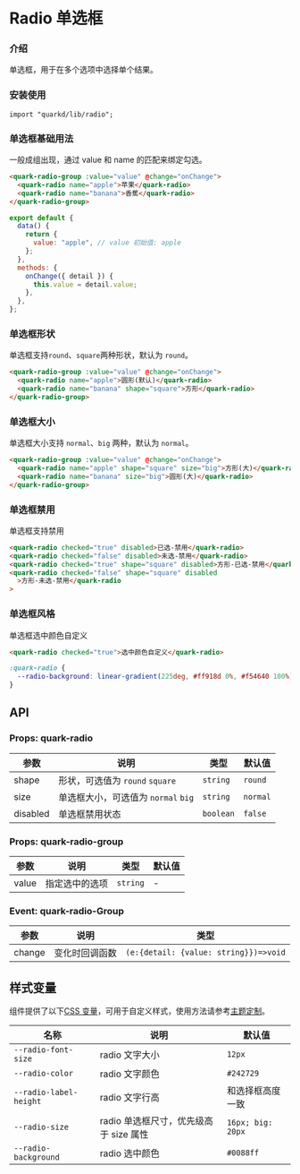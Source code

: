 # Radio 单选框

### 介绍

单选框，用于在多个选项中选择单个结果。

### 安装使用

```tsx
import "quarkd/lib/radio";
```

### 单选框基础用法

一般成组出现，通过 value 和 name 的匹配来绑定勾选。

```html
<quark-radio-group :value="value" @change="onChange">
  <quark-radio name="apple">苹果</quark-radio>
  <quark-radio name="banana">香蕉</quark-radio>
</quark-radio-group>
```

```javascript
export default {
  data() {
    return {
      value: "apple", // value 初始值: apple
    };
  },
  methods: {
    onChange({ detail }) {
      this.value = detail.value;
    },
  },
};
```

### 单选框形状

单选框支持`round`、`square`两种形状，默认为 `round`。

```html
<quark-radio-group :value="value" @change="onChange">
  <quark-radio name="apple">圆形(默认)</quark-radio>
  <quark-radio name="banana" shape="square">方形</quark-radio>
</quark-radio-group>
```

### 单选框大小

单选框大小支持 `normal`、`big` 两种，默认为 `normal`。

```html
<quark-radio-group :value="value" @change="onChange">
  <quark-radio name="apple" shape="square" size="big">方形(大)</quark-radio>
  <quark-radio name="banana" size="big">圆形(大)</quark-radio>
</quark-radio-group>
```

### 单选框禁用

单选框支持禁用

```html
<quark-radio checked="true" disabled>已选-禁用</quark-radio>
<quark-radio checked="false" disabled>未选-禁用</quark-radio>
<quark-radio checked="true" shape="square" disabled>方形-已选-禁用</quark-radio>
<quark-radio checked="false" shape="square" disabled
  >方形-未选-禁用</quark-radio
>
```

### 单选框风格

单选框选中颜色自定义

```html
<quark-radio checked="true">选中颜色自定义</quark-radio>
```

```css
:quark-radio {
  --radio-background: linear-gradient(225deg, #ff918d 0%, #f54640 100%);
}
```

## API

### Props: quark-radio

| 参数     | 说明                                | 类型      | 默认值   |
| -------- | ----------------------------------- | --------- | -------- |
| shape    | 形状，可选值为 `round` `square`     | `string`  | `round`  |
| size     | 单选框大小，可选值为 `normal` `big` | `string`  | `normal` |
| disabled | 单选框禁用状态                      | `boolean` | `false`  |

### Props: quark-radio-group

| 参数  | 说明           | 类型     | 默认值 |
| ----- | -------------- | -------- | ------ |
| value | 指定选中的选项 | `string` | -      |

### Event: quark-radio-Group

| 参数   | 说明           | 类型                                  |
| ------ | -------------- | ------------------------------------- |
| change | 变化时回调函数 | `(e:{detail: {value: string}})=>void` |

## 样式变量

组件提供了以下[CSS 变量](https://developer.mozilla.org/zh-CN/docs/Web/CSS/Using_CSS_custom_properties)，可用于自定义样式，使用方法请参考[主题定制](#/zh-CN/guide/theme)。

| 名称                   | 说明                                   | 默认值            |
| ---------------------- | -------------------------------------- | ----------------- |
| `--radio-font-size`    | radio 文字大小                         | `12px`            |
| `--radio-color`        | radio 文字颜色                         | `#242729 `        |
| `--radio-label-height` | radio 文字行高                         | 和选择框高度一致  |
| `--radio-size`         | radio 单选框尺寸，优先级高于 size 属性 | `16px; big: 20px` |
| `--radio-background`   | radio 选中颜色                         | `#0088ff`         |
